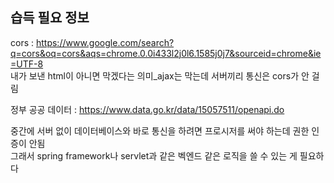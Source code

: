 ## 습득 필요 정보
cors : https://www.google.com/search?q=cors&oq=cors&aqs=chrome.0.0i433l2j0l6.1585j0j7&sourceid=chrome&ie=UTF-8 <br>
내가 보낸 html이 아니면 막겠다는 의미_ajax는 막는데 서버끼리 통신은 cors가 안 걸림 <br>

정부 공공 데이터 : https://www.data.go.kr/data/15057511/openapi.do <br>

중간에 서버 없이 데이터베이스와 바로 통신을 하려면 프로시저를 써야 하는데 권한 인증이 안됨 <br>
그래서 spring framework나 servlet과 같은 벡엔드 같은 로직을 쓸 수 있는 게 필요하다 <br>
